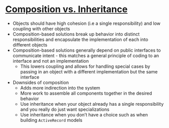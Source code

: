 # [Composition vs. Inheritance](https://robots.thoughtbot.com/reusable-oo-composition-vs-inheritance)

* Objects should have high cohesion (i.e a single responsibility) and low coupling with other objects
* Composition-based solutions break up behavior into distinct responsibilities and encapsulate the implementation of each into different objects
* Composition-based solutions generally depend on public interfaces to communicate intent - this matches a general principle of coding to an interface and not an implementation
  * This lowers coupling and allows for handling special cases by passing in an object with a different implementation but the same interface
* Downsides of composition
  * Adds more indirection into the system
  * More work to assemble all components together in the desired behavior
  * Use inheritance when your object already has a single responsibility and you really do just want specializations
  * Use inheritance when you don’t have a choice such as when building `ActiveRecord` models
